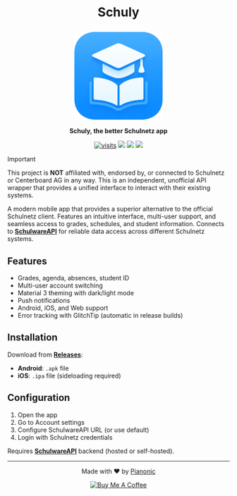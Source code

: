 # <p align="center">Schuly</p>
<p align="center">
  <img src="./assets/app_icon.png" width="200" alt="Schuly Logo">
</p>
<p align="center">
  <strong>Schuly, the better Schulnetz app</strong>
</p>
<p align="center">
  <a href="https://github.com/PianoNic/Schuly"><img src="https://badgetrack.pianonic.ch/badge?tag=schuly&label=visits&color=3da8ff&style=flat" alt="visits"/></a>
  <a href="https://github.com/PianoNic/Schuly/blob/main/LICENSE"><img src="https://img.shields.io/github/license/PianoNic/Schuly?color=3da8ff"/></a>
  <a href="https://github.com/PianoNic/Schuly/releases"><img src="https://img.shields.io/github/v/release/PianoNic/Schuly?include_prereleases&color=3da8ff&label=Latest%20Release"/></a>
  <a href="#-installation"><img src="https://img.shields.io/badge/Selfhost-Instructions-3da8ff.svg"/></a>
</p>

> [!IMPORTANT]
> This project is **NOT** affiliated with, endorsed by, or connected to Schulnetz or Centerboard AG in any way. This is an independent, unofficial API wrapper that provides a unified interface to interact with their existing systems.

A modern mobile app that provides a superior alternative to the official Schulnetz client. Features an intuitive interface, multi-user support, and seamless access to grades, schedules, and student information. Connects to **[SchulwareAPI](https://github.com/PianoNic/SchulwareAPI)** for reliable data access across different Schulnetz systems.

## Features

- Grades, agenda, absences, student ID
- Multi-user account switching
- Material 3 theming with dark/light mode
- Push notifications
- Android, iOS, and Web support
- Error tracking with GlitchTip (automatic in release builds)

## Installation

Download from **[Releases](https://github.com/PianoNic/Schuly/releases)**:
- **Android**: `.apk` file
- **iOS**: `.ipa` file (sideloading required)

## Configuration

1. Open the app
2. Go to Account settings
3. Configure SchulwareAPI URL (or use default)
4. Login with Schulnetz credentials

Requires **[SchulwareAPI](https://github.com/PianoNic/SchulwareAPI)** backend (hosted or self-hosted).

---
<p align="center">Made with ❤️ by <a href="https://github.com/Pianonic">Pianonic</a></p>
<p align="center">
  <a href="https://buymeacoffee.com/pianonic"><img src="https://img.shields.io/badge/-buy_me_a%C2%A0coffee-gray?logo=buy-me-a-coffee" alt="Buy Me A Coffee"/></a>
</p>
